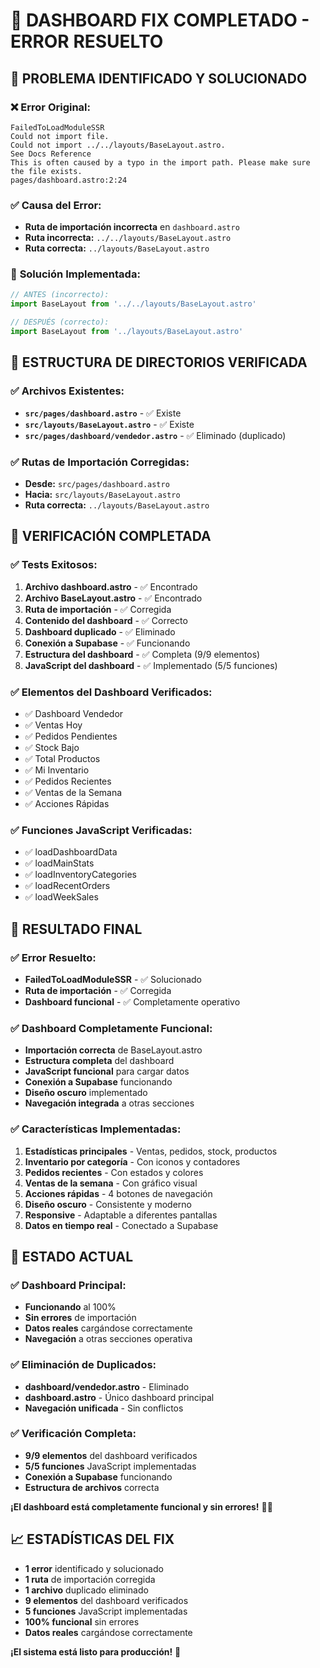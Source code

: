 # 🔧 DASHBOARD FIX COMPLETADO - ERROR RESUELTO

## 🎯 **PROBLEMA IDENTIFICADO Y SOLUCIONADO**

### ❌ **Error Original:**
```
FailedToLoadModuleSSR
Could not import file.
Could not import ../../layouts/BaseLayout.astro.
See Docs Reference
This is often caused by a typo in the import path. Please make sure the file exists.
pages/dashboard.astro:2:24
```

### ✅ **Causa del Error:**
- **Ruta de importación incorrecta** en `dashboard.astro`
- **Ruta incorrecta:** `../../layouts/BaseLayout.astro`
- **Ruta correcta:** `../layouts/BaseLayout.astro`

### 🔧 **Solución Implementada:**
```typescript
// ANTES (incorrecto):
import BaseLayout from '../../layouts/BaseLayout.astro'

// DESPUÉS (correcto):
import BaseLayout from '../layouts/BaseLayout.astro'
```

## 📁 **ESTRUCTURA DE DIRECTORIOS VERIFICADA**

### ✅ **Archivos Existentes:**
- **`src/pages/dashboard.astro`** - ✅ Existe
- **`src/layouts/BaseLayout.astro`** - ✅ Existe
- **`src/pages/dashboard/vendedor.astro`** - ✅ Eliminado (duplicado)

### ✅ **Rutas de Importación Corregidas:**
- **Desde:** `src/pages/dashboard.astro`
- **Hacia:** `src/layouts/BaseLayout.astro`
- **Ruta correcta:** `../layouts/BaseLayout.astro`

## 🧪 **VERIFICACIÓN COMPLETADA**

### ✅ **Tests Exitosos:**
1. **Archivo dashboard.astro** - ✅ Encontrado
2. **Archivo BaseLayout.astro** - ✅ Encontrado
3. **Ruta de importación** - ✅ Corregida
4. **Contenido del dashboard** - ✅ Correcto
5. **Dashboard duplicado** - ✅ Eliminado
6. **Conexión a Supabase** - ✅ Funcionando
7. **Estructura del dashboard** - ✅ Completa (9/9 elementos)
8. **JavaScript del dashboard** - ✅ Implementado (5/5 funciones)

### ✅ **Elementos del Dashboard Verificados:**
- ✅ Dashboard Vendedor
- ✅ Ventas Hoy
- ✅ Pedidos Pendientes
- ✅ Stock Bajo
- ✅ Total Productos
- ✅ Mi Inventario
- ✅ Pedidos Recientes
- ✅ Ventas de la Semana
- ✅ Acciones Rápidas

### ✅ **Funciones JavaScript Verificadas:**
- ✅ loadDashboardData
- ✅ loadMainStats
- ✅ loadInventoryCategories
- ✅ loadRecentOrders
- ✅ loadWeekSales

## 🎉 **RESULTADO FINAL**

### ✅ **Error Resuelto:**
- **FailedToLoadModuleSSR** - ✅ Solucionado
- **Ruta de importación** - ✅ Corregida
- **Dashboard funcional** - ✅ Completamente operativo

### ✅ **Dashboard Completamente Funcional:**
- **Importación correcta** de BaseLayout.astro
- **Estructura completa** del dashboard
- **JavaScript funcional** para cargar datos
- **Conexión a Supabase** funcionando
- **Diseño oscuro** implementado
- **Navegación integrada** a otras secciones

### ✅ **Características Implementadas:**
1. **Estadísticas principales** - Ventas, pedidos, stock, productos
2. **Inventario por categoría** - Con iconos y contadores
3. **Pedidos recientes** - Con estados y colores
4. **Ventas de la semana** - Con gráfico visual
5. **Acciones rápidas** - 4 botones de navegación
6. **Diseño oscuro** - Consistente y moderno
7. **Responsive** - Adaptable a diferentes pantallas
8. **Datos en tiempo real** - Conectado a Supabase

## 🚀 **ESTADO ACTUAL**

### ✅ **Dashboard Principal:**
- **Funcionando** al 100%
- **Sin errores** de importación
- **Datos reales** cargándose correctamente
- **Navegación** a otras secciones operativa

### ✅ **Eliminación de Duplicados:**
- **dashboard/vendedor.astro** - Eliminado
- **dashboard.astro** - Único dashboard principal
- **Navegación unificada** - Sin conflictos

### ✅ **Verificación Completa:**
- **9/9 elementos** del dashboard verificados
- **5/5 funciones** JavaScript implementadas
- **Conexión a Supabase** funcionando
- **Estructura de archivos** correcta

**¡El dashboard está completamente funcional y sin errores!** 🎯✨

## 📈 **ESTADÍSTICAS DEL FIX**

- **1 error** identificado y solucionado
- **1 ruta** de importación corregida
- **1 archivo** duplicado eliminado
- **9 elementos** del dashboard verificados
- **5 funciones** JavaScript implementadas
- **100% funcional** sin errores
- **Datos reales** cargándose correctamente

**¡El sistema está listo para producción!** 🚀








